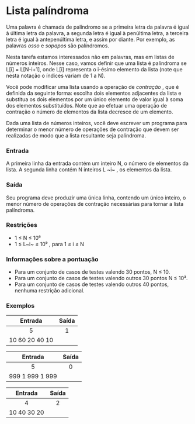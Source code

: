 # Lista palíndroma

Uma palavra é chamada de palíndromo se a primeira letra da palavra é igual à última letra da palavra, a segunda letra é igual à penúltima letra, a terceira letra é igual à antepenúltima letra, e assim por diante. Por exemplo, as palavras *osso* e *sopapos* são palíndromos.

Nesta tarefa estamos interessados não em palavras, mas em listas de números inteiros. Nesse caso, vamos definir que uma lista é palíndroma se L[i] = L[N-i+1], onde L[i] representa o i-ésimo elemento da lista (note que nesta notação o índices variam de 1 a N).

Você pode modificar uma lista usando a operação de  *contração* , que é definida da seguinte forma: escolha dois elementos adjacentes da lista e substitua os dois elementos por um único elemento de valor igual à soma dos elementos substituídos. Note que ao efetuar uma operação de contração o número de elementos da lista decresce de um elemento.

Dada uma lista de números inteiros, você deve escrever um programa para determinar o menor número de operações de contração que devem ser realizadas de modo que a lista resultante seja palíndroma.

### Entrada

A primeira linha da entrada contém um inteiro N, o número de elementos da lista. A segunda linha contém N inteiros L ~i~ , os elementos da lista.

### Saída

Seu programa deve produzir uma única linha, contendo um único inteiro, o menor número de operações de contração necessárias para tornar a lista palíndroma.

### Restrições

* 1 ≤ N ≤ 10⁶
* 1 ≤ L~i~ ≤ 10⁹ , para 1 ≤ i ≤ N

### Informações sobre a pontuação

* Para um conjunto de casos de testes valendo 30 pontos, N ≤ 10.
* Para um conjunto de casos de testes valendo outros 30 pontos N ≤ 10³.
* Para um conjunto de casos de testes valendo outros 40 pontos, nenhuma restrição adicional.

### Exemplos

|    Entrada    | Saída |
| :------------: | :----: |
|       5       |   1   |
| 10 60 20 40 10 |        |

|     Entrada     | Saída |
| :-------------: | :----: |
|        5        |   0   |
| 999 1 999 1 999 |        |

|   Entrada   | Saída |
| :---------: | :----: |
|      4      |   2   |
| 10 40 30 20 |        |
